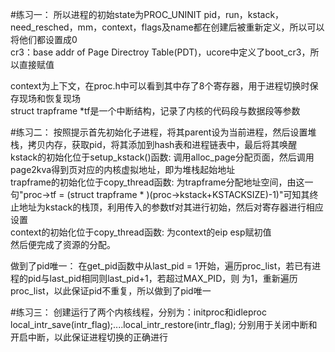 #练习一：
所以进程的初始state为PROC_UNINIT
pid，run，kstack，need_resched，mm，context，flags及name都在创建后被重新定义，所以可以将他们都设置成0  
cr3：base addr of Page Directroy Table(PDT)，ucore中定义了boot_cr3，所以直接赋值

context为上下文，在proc.h中可以看到其中存了8个寄存器，用于进程切换时保存现场和恢复现场  
struct trapframe *tf是一个中断结构，记录了内核的代码段与数据段等参数


#练习二：
按照提示首先初始化子进程，将其parent设为当前进程，然后设置堆栈，拷贝内存，获取pid，将其添加到hash表和进程链表中，最后将其唤醒  
kstack的初始化位于setup_kstack()函数: 调用alloc_page分配页面，然后调用page2kva得到页对应的内核虚拟地址，即为堆栈起始地址  
trapframe的初始化位于copy_thread函数: 为trapframe分配地址空间，由这一句"proc->tf = (struct trapframe * )(proc->kstack+KSTACKSIZE)-1)"可知其终止地址为kstack的栈顶，利用传入的参数tf对其进行初始，然后对寄存器进行相应设置  
context的初始化位于copy_thread函数: 为context的eip esp赋初值  
然后便完成了资源的分配。

做到了pid唯一：
在get_pid函数中从last_pid = 1开始，遍历proc_list，若已有进程的pid与last_pid相同则last_pid+1，若超过MAX_PID，则
为1，重新遍历proc_list，以此保证pid不重复，所以做到了pid唯一


#练习三：
创建运行了两个内核线程，分别为：initproc和idleproc
local_intr_save(intr_flag);....local_intr_restore(intr_flag); 分别用于关闭中断和开启中断，以此保证进程切换的正确进行

